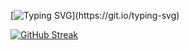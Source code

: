 [![Typing SVG](https://readme-typing-svg.herokuapp.com?font=Fira+Code&pause=1000&color=0AD21C&width=435&lines=Student+at+42+M%C3%A1laga!)](https://git.io/typing-svg)

[![GitHub Streak](https://github-readme-streak-stats.herokuapp.com?user=alvgomezv&theme=hacker&hide_border=true&date_format=j%2Fn%5B%2FY%5D&mode=weekly)](https://git.io/streak-stats)
